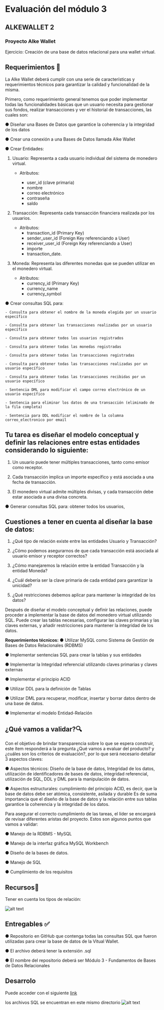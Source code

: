 # Evaluación del módulo 3
## ALKEWALLET 2
### Proyecto Alke Wallet
Ejercicio: Creación de una base de datos relacional para una wallet virtual.

## Requerimientos 🤝
La Alke Wallet deberá cumplir con una serie de características y
requerimientos técnicos para garantizar la calidad y funcionalidad de la
misma.

Primero, como requerimiento general tenemos que poder implementar
todas las funcionalidades básicas que un usuario necesita para gestionar
sus fondos, realizar transacciones y ver el historial de transacciones,
las cuales son:

● Diseñar una Bases de Datos que garantice la coherencia y la
integridad de los datos

● Crear una conexión a una Bases de Datos llamada Alke Wallet

● Crear Entidades:

1. Usuario: Representa a cada usuario individual del sistema de
monedero virtual.
    - Atributos:

      - user_id (clave primaria)
      - nombre
      - correo electrónico
      - contraseña
      - saldo


2. Transacción: Representa cada transacción financiera realizada por los
usuarios.
    - Atributos:
      - transaction_id (Primary Key)
      - sender_user_id (Foreign Key referenciando a User)
      - receiver_user_id (Foreign Key referenciando a User)
      - importe
      - transaction_date.



3. Moneda: Representa las diferentes monedas que se pueden utilizar
en el monedero virtual.
    - Atributos:
      - currency_id (Primary Key)
      - currency_name
      - currency_symbol

● Crear consultas SQL para:

    - Consulta para obtener el nombre de la moneda elegida por un usuario específico

    - Consulta para obtener las transacciones realizadas por un usuario específico

    - Consulta para obtener todos los usuarios registrados

    - Consulta para obtener todas las monedas registradas

    - Consulta para obtener todas las transacciones registradas

    - Consulta para obtener todas las transacciones realizadas por un usuario específico

    - Consulta para obtener todas las transacciones recibidas por un usuario específico

    - Sentencia DML para modificar el campo correo electrónico de un usuario específico

    - Sentencia para eliminar los datos de una transacción (eliminado de la fila completa)

    - Sentencia para DDL modificar el nombre de la columna correo_electronico por email


## Tu tarea es diseñar el modelo conceptual y definir las relaciones entre estas entidades considerando lo siguiente:

1. Un usuario puede tener múltiples transacciones, tanto como emisor
como receptor.

2. Cada transacción implica un importe específico y está asociada a una
fecha de transacción.

3. El monedero virtual admite múltiples divisas, y cada transacción debe
estar asociada a una divisa concreta.

● Generar consultas SQL para: obtener todos los usuarios,

## Cuestiones a tener en cuenta al diseñar la base de datos:

1. ¿Qué tipo de relación existe entre las entidades Usuario y
Transacción?

2. ¿Cómo podemos asegurarnos de que cada transacción está asociada
al usuario emisor y receptor correctos?

3. ¿Cómo manejaremos la relación entre la entidad Transacción y la
entidad Moneda?

4. ¿Cuál debería ser la clave primaria de cada entidad para garantizar la
unicidad?

5. ¿Qué restricciones debemos aplicar para mantener la integridad de
los datos?

Después de diseñar el modelo conceptual y definir las relaciones, puede
proceder a implementar la base de datos del monedero virtual utilizando
SQL. Puede crear las tablas necesarias, configurar las claves primarias y las
claves externas, y añadir restricciones para mantener la integridad de los
datos.


**Requerimientos técnicos:**
● Utilizar MySQL como Sistema de Gestión de Bases de Datos Relacionales (RDBMS)

● Implementar sentencias SQL para crear la tablas y sus entidades

● Implementar la Integridad referencial utilizando claves primarias y claves externas

● Implementar el principio ACID

● Utilizar DDL para la definición de Tablas

● Utilizar DML para recuperar, modificar, insertar y borrar datos dentro de una base de datos.

● Implementar el modelo Entidad-Relación

## ¿Qué vamos a validar?🔍

Con el objetivo de brindar transparencia sobre lo que se espera construir, este
ítem responderá a la pregunta ¿Qué vamos a evaluar del producto? y ¿cuáles
son los criterios de evaluación?, por lo que será necesario detallar 3 aspectos
claves:

● Aspectos técnicos: Diseño de la base de datos, Integridad de los datos,
utilización de identificadores de bases de datos, integridad referencial,
utilización de SQL, DDL y DML para la manipulación de datos.

● Aspectos estructurales: cumplimiento del principio ACID, es decir, que la
base de datos debe ser atómica, consistente, asilada y durable Es de suma
importancia que el diseño de la base de datos y la relación entre sus tablas
garantice la coherencia y la integridad de los datos.

Para asegurar el correcto cumplimiento de las tareas, el líder se encargará
de revisar diferentes aristas del proyecto. Estos son algunos puntos que
vamos a validar:

● Manejo de la RDBMS - MySQL

● Manejo de la interfaz gráfica MySQL Workbench

● Diseño de la bases de datos.

● Manejo de SQL

● Cumplimiento de los requisitos

## Recursos🎁
Tener en cuenta los tipos de relación:

![alt text](image.png)

## Entregables ✅

● Repositorio en GitHub que contenga todas las consultas SQL que fueron utilizadas para crear la base de datos de la Vitual Wallet.

● El archivo deberá tener la extensión .sql

● El nombre del repositorio deberá ser Módulo 3 - Fundamentos de Bases de Datos Relacionales

## Desarrolo 

Puede acceder con el siguiente [link](Desarrollo.md)

los archivos SQL se encuentran en este mismo directorio 
![alt text](image-37.png)